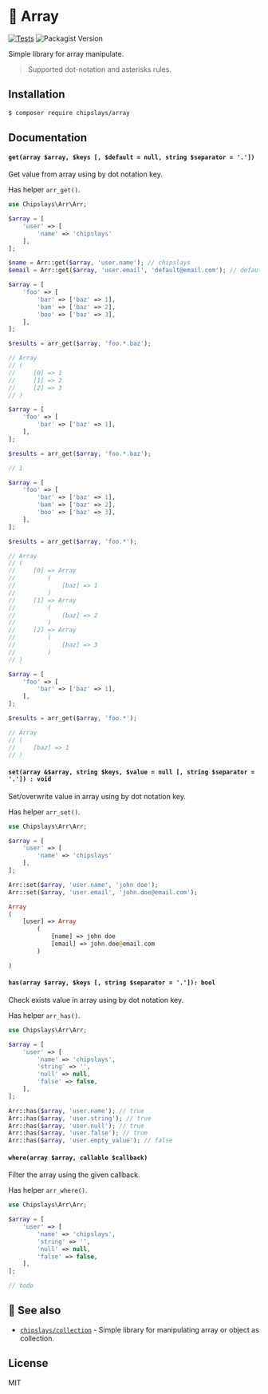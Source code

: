 # 🧰 Array

[![Tests](https://github.com/chipslays/array/actions/workflows/tests.yml/badge.svg)](https://github.com/chipslays/array/actions/workflows/tests.yml)
![Packagist Version](https://img.shields.io/packagist/v/chipslays/array)

Simple library for array manipulate.

> Supported dot-notation and asterisks rules.

## Installation

```bash 
$ composer require chipslays/array
```

## Documentation

#### `get(array $array, $keys [, $default = null, string $separator = '.'])`

Get value from array using by dot notation key.

Has helper `arr_get()`.

```php 
use Chipslays\Arr\Arr;

$array = [
    'user' => [
        'name' => 'chipslays'
    ],
];

$name = Arr::get($array, 'user.name'); // chipslays
$email = Arr::get($array, 'user.email', 'default@email.com'); // default@email.com 
```

```php
$array = [
    'foo' => [
        'bar' => ['baz' => 1],
        'bam' => ['baz' => 2],
        'boo' => ['baz' => 3],
    ],
];

$results = arr_get($array, 'foo.*.baz');

// Array
// (
//     [0] => 1
//     [1] => 2
//     [2] => 3
// )
```

```php
$array = [
    'foo' => [
        'bar' => ['baz' => 1],
    ],
];

$results = arr_get($array, 'foo.*.baz');

// 1
```

```php
$array = [
    'foo' => [
        'bar' => ['baz' => 1],
        'bam' => ['baz' => 2],
        'boo' => ['baz' => 3],
    ],
];

$results = arr_get($array, 'foo.*');

// Array
// (
//     [0] => Array
//         (
//             [baz] => 1
//         )
//     [1] => Array
//         (
//             [baz] => 2
//         )
//     [2] => Array
//         (
//             [baz] => 3
//         )
// )
```

```php
$array = [
    'foo' => [
        'bar' => ['baz' => 1],
    ],
];

$results = arr_get($array, 'foo.*');

// Array
// (
//     [baz] => 1
// )
```

#### `set(array &$array, string $keys, $value = null [, string $separator = '.']) : void`

Set/overwrite value in array using by dot notation key.

Has helper `arr_set()`.

```php 
use Chipslays\Arr\Arr;

$array = [
    'user' => [
        'name' => 'chipslays'
    ],
];

Arr::set($array, 'user.name', 'john doe'); 
Arr::set($array, 'user.email', 'john.doe@email.com'); 

Array
(
    [user] => Array
        (
            [name] => john doe
            [email] => john.doe@email.com
        )

)
```

#### `has(array $array, $keys [, string $separator = '.']): bool`

Check exists value in array using by dot notation key.

Has helper `arr_has()`.

```php
use Chipslays\Arr\Arr;

$array = [
    'user' => [
        'name' => 'chipslays',
        'string' => '',
        'null' => null,
        'false' => false,
    ],
];

Arr::has($array, 'user.name'); // true
Arr::has($array, 'user.string'); // true
Arr::has($array, 'user.null'); // true
Arr::has($array, 'user.false'); // true
Arr::has($array, 'user.empty_value'); // false
```


#### `where(array $array, callable $callback)`

Filter the array using the given callback.

Has helper `arr_where()`.

```php
use Chipslays\Arr\Arr;

$array = [
    'user' => [
        'name' => 'chipslays',
        'string' => '',
        'null' => null,
        'false' => false,
    ],
];

// todo
```

## 👀 See also

* [`chipslays/collection`](https://github.com/chipslays/collection) - Simple library for manipulating array or object as collection.

## License 
MIT

